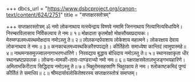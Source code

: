 +++
dbcs_url = "https://www.dsbcproject.org/canon-text/content/624/2751"
title = "सप्ताक्षरस्तोत्रम्"

+++
सप्ताक्षरस्तोत्रम्
ॐ नमो लोकनाथाय मत्स्येन्द्राय विष्णवे
नमामि जिननाथाय नित्यानित्यविधायिने। 
निरम्बरविलासाय निर्विकल्पाय ते नमः॥ १॥
मोक्षदाता कृतमोक्षो मोक्षसौख्यप्रदायकः। 
मेरुमण्डलमध्यस्थमोक्षदाय नमोऽस्तु ते॥ २॥
लोलकन्दर्पपाशाय लोकेशाय महात्मने। 
लोकरक्षाय देवाय लोकनाथाय ते नमः॥ ३॥
कनकाचलमध्यस्थकिन्नरैरुपपद्यते। 
कीर्तिहेतोः समाध्येषा कान्तिदं त्वामुपास्महे॥ ४॥
नाथमन्त्रसमुज्ज्वालनागाभरणधारिणे। 
निरवद्याय बुद्धाय बोधिदाय नमोऽस्तु ते॥ ५॥
स्थानरक्षाकृता धीर स्थानभ्रष्टप्रपालक। 
लोचना-मामकी-तारा-पाण्डराभ्यो नमो नमः॥ ६॥
यक्षराक्षसवेतालभुजङ्गभयहारिणे। 
अमिताभकिरीटाय सिद्धिदाय नमोऽस्तु ते॥ ७॥
भिक्षुरोमसहस्राणि  भिक्षुरक्षाय ते नमः। 
श्लोकाष्टकमिदं पुण्यं कीर्तितं ते समाधिप॥ ८॥
श्रीमदार्यावलोकितेश्वरस्य सप्ताक्षरस्तोत्रं समाप्तम्।
